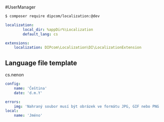 #UserManager

```sh
$ composer require dipcom/localization:@dev
```

```yaml  
localization:
        local_dir: %appDir%\Localization
        default_lang: cs

extensions:
	localization: DIPcom\Localization\DI\LocalizationExtension
```

Language file template
----------------------

cs.nenon

```yaml  
config: 
    name: 'Čeština'
    date: 'd.m.Y'

errors: 
    img: 'Nahraný soubor musí být obrázek ve formátu JPG, GIF nebo PNG'
local:
    name: 'Jméno'
```
